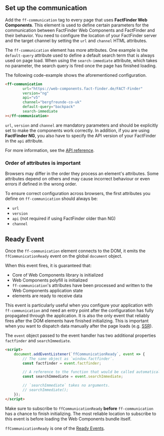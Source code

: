 ## Set up the communication

Add the `ff-communication` tag to every page that uses **FactFinder Web Components**.
This element is used to define certain parameters for the communication between FactFinder Web Components and FactFinder and their behavior.
You need to configure the location of your FactFinder server and the target channel by setting the `url` and `channel` HTML attributes.

The `ff-communication` element has more attributes.
One example is the `default-query` attribute used to define a default search term that is always used on page load.
When using the `search-immediate` attribute, which takes no parameter, the search query is fired once the page has finished loading.

The following code-example shows the aforementioned configuration.

```html
<ff-communication
        url="https://web-components.fact-finder.de/FACT-Finder"
        version="ng"
        api="v5"
        channel="bergfreunde-co-uk"
        default-query="backpack"
        search-immediate
></ff-communication>
```
`url`, `version` and `channel` are mandatory parameters and should be explicitly set to make the components work correctly.
In addition, if you are using **FactFinder NG**, you also have to specify the API version of your FactFinder in the `api` attribute.

For more information, see the [API reference](/api/4.x/ff-communication#tab=api).


### Order of attributes is important

Browsers may differ in the order they process an element's attributes.
Some attributes depend on others and may cause incorrect behaviour or even errors if defined in the wrong order.

To ensure correct configuration across browsers, the first attributes you define on `ff-communication` should always be:

- `url`
- `version`
- `api` (not required if using FactFinder older than NG)
- `channel`


## Ready Event

Once the `ff-communication` element connects to the DOM, it emits the `ffCommunicationReady` event on the global `document` object.

When this event fires, it is guaranteed that:
- Core of Web Components library is initialized
- Web Components polyfill is initialized
- `ff-communication`'s attributes have been processed and written to the Web Components application state
- elements are ready to receive data

This event is particularly useful when you configure your application with `ff-communication` and need an entry point after the configuration has fully propagated through the application.
It is also the only event that reliably fires after the DOM elements have finished initializing.
This is important when you want to dispatch data manually after the page loads (e.g. [SSR](/documentation/4.x/server-side-rendering)).

The `event` object passed to the event handler has two additional properties `factfinder` and `searchImmediate`.

```html
<script>
    document.addEventListener(`ffCommunicationReady`, event => {
        // The same object as `window.factfinder`.
        const factfinder = event.factfinder;

        // A reference to the function that would be called automatically when using the `search-immediate` attribute.
        const searchImmediate = event.searchImmediate;

        // `searchImmediate` takes no arguments.
        // searchImmediate();
    });
</script>
```

Make sure to subscribe to `ffCommunicationReady` **before** `ff-communication` has a chance to finish initializing.
The most reliable location to subscribe to this event is before loading the Web Components bundle itself.

`ffCommunicationReady` is one of the [Ready Events](/documentation/4.x/ready-events).
